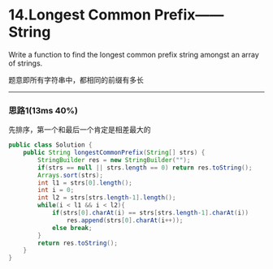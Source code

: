 # 14.Longest Common Prefix——String

Write a function to find the longest common prefix string amongst an array of strings.

题意即所有字符串中，都相同的前缀有多长

---

### 思路1(13ms 40%)

先排序，第一个和最后一个肯定是相差最大的

```java
public class Solution {
    public String longestCommonPrefix(String[] strs) {
        StringBuilder res = new StringBuilder("");
        if(strs == null || strs.length == 0) return res.toString();
        Arrays.sort(strs);
        int l1 = strs[0].length();
        int i = 0;
        int l2 = strs[strs.length-1].length();
        while(i < l1 && i < l2){
            if(strs[0].charAt(i) == strs[strs.length-1].charAt(i))
                res.append(strs[0].charAt(i++));
            else break;
        }
        return res.toString();
    }
}
```

